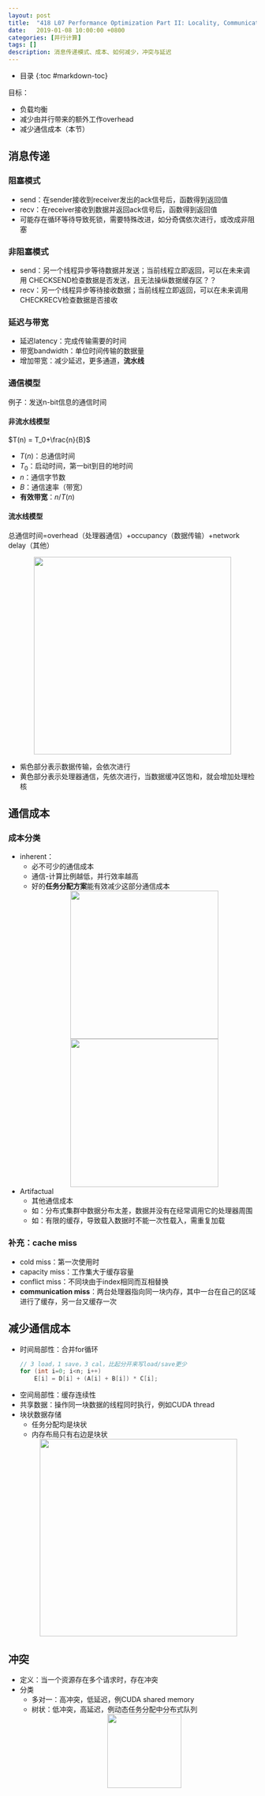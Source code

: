 ```yaml
---
layout: post
title:  "418 L07 Performance Optimization Part II: Locality, Communication and Contention"
date:   2019-01-08 10:00:00 +0800
categories: [并行计算]
tags: []
description: 消息传递模式、成本、如何减少，冲突与延迟
---
```


- 目录
{:toc #markdown-toc}

目标：
- 负载均衡
- 减少由并行带来的额外工作overhead
- 减少通信成本（本节）

## 消息传递

### 阻塞模式
- send：在sender接收到receiver发出的ack信号后，函数得到返回值
- recv：在receiver接收到数据并返回ack信号后，函数得到返回值
- 可能存在循环等待导致死锁，需要特殊改进，如分奇偶依次进行，或改成非阻塞

### 非阻塞模式
- send：另一个线程异步等待数据并发送；当前线程立即返回，可以在未来调用 CHECKSEND检查数据是否发送，且无法操纵数据缓存区？？
- recv：另一个线程异步等待接收数据；当前线程立即返回，可以在未来调用CHECKRECV检查数据是否接收

### 延迟与带宽
- 延迟latency：完成传输需要的时间
- 带宽bandwidth：单位时间传输的数据量
- 增加带宽：减少延迟，更多通道，**流水线**

### 通信模型
例子：发送n-bit信息的通信时间
#### 非流水线模型
$T(n) = T_0+\frac{n}{B}$

- $T(n)$：总通信时间
- $T_0$：启动时间，第一bit到目的地时间
- $n$：通信字节数
- $B$：通信速率（带宽）
- **有效带宽**：$n/T(n)$

#### 流水线模型
总通信时间=overhead（处理器通信）+occupancy（数据传输）+network delay（其他）

<center>
<img src="{{ site.baseurl }}/assets/pic/07_pipeline.PNG" height="400px" >
</center>

- 紫色部分表示数据传输，会依次进行
- 黄色部分表示处理器通信，先依次进行，当数据缓冲区饱和，就会增加处理检核

## 通信成本
### 成本分类
- inherent：
    - 必不可少的通信成本
    - 通信-计算比例越低，并行效率越高
    - 好的**任务分配方案**能有效减少这部分通信成本
        <center>
        <img src="{{ site.baseurl }}/assets/pic/07_assign1.PNG" height="300px" >
        <img src="{{ site.baseurl }}/assets/pic/07_assign2.PNG" height="300px" >
        </center>
- Artifactual
    - 其他通信成本
    - 如：分布式集群中数据分布太差，数据并没有在经常调用它的处理器周围
    - 如：有限的缓存，导致载入数据时不能一次性载入，需重复加载

### 补充：cache miss
- cold miss：第一次使用时
- capacity miss：工作集大于缓存容量
- conflict miss：不同块由于index相同而互相替换
- **communication miss**：两台处理器指向同一块内存，其中一台在自己的区域进行了缓存，另一台又缓存一次

## 减少通信成本
- 时间局部性：合并for循环
    ~~~cpp
    // 3 load，1 save，3 cal，比起分开来写load/save更少
    for (int i=0; i<n; i++)	
        E[i] = D[i] + (A[i] + B[i]) * C[i];
    ~~~
- 空间局部性：缓存连续性
- 共享数据：操作同一块数据的线程同时执行，例如CUDA thread
- 块状数据存储
    - 任务分配均是块状
    - 内存布局只有右边是块状
    <center>
    <img src="{{ site.baseurl }}/assets/pic/07_layout.PNG" height="400px" >
    </center>

## 冲突
- 定义：当一个资源存在多个请求时，存在冲突
- 分类
    - 多对一：高冲突，低延迟，例CUDA shared memory
    - 树状：低冲突，高延迟，例动态任务分配中分布式队列
        <center>
        <img src="{{ site.baseurl }}/assets/pic/07_structure.PNG" height="150px" >
        </center>

